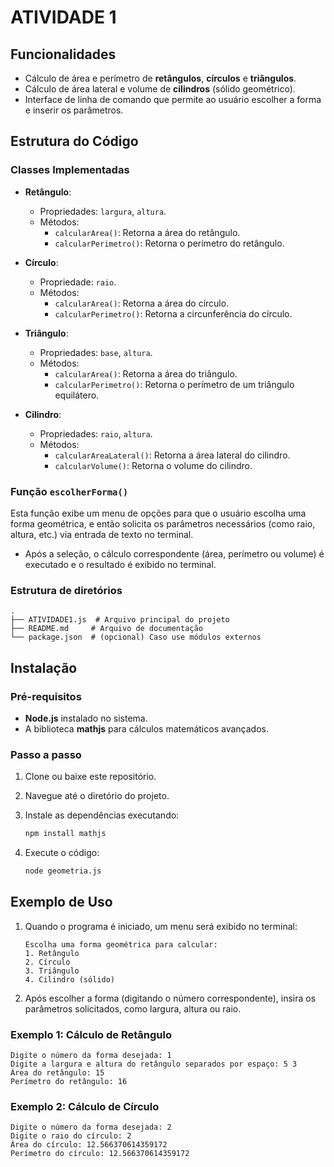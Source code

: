 # ATIVIDADE 1

## Funcionalidades

- Cálculo de área e perímetro de **retângulos**, **círculos** e **triângulos**.
- Cálculo de área lateral e volume de **cilindros** (sólido geométrico).
- Interface de linha de comando que permite ao usuário escolher a forma e inserir os parâmetros.
  
## Estrutura do Código

### Classes Implementadas

- **Retângulo**:
  - Propriedades: `largura`, `altura`.
  - Métodos:
    - `calcularArea()`: Retorna a área do retângulo.
    - `calcularPerimetro()`: Retorna o perímetro do retângulo.

- **Círculo**:
  - Propriedade: `raio`.
  - Métodos:
    - `calcularArea()`: Retorna a área do círculo.
    - `calcularPerimetro()`: Retorna a circunferência do círculo.

- **Triângulo**:
  - Propriedades: `base`, `altura`.
  - Métodos:
    - `calcularArea()`: Retorna a área do triângulo.
    - `calcularPerimetro()`: Retorna o perímetro de um triângulo equilátero.

- **Cilindro**:
  - Propriedades: `raio`, `altura`.
  - Métodos:
    - `calcularAreaLateral()`: Retorna a área lateral do cilindro.
    - `calcularVolume()`: Retorna o volume do cilindro.

### Função `escolherForma()`

Esta função exibe um menu de opções para que o usuário escolha uma forma geométrica, e então solicita os parâmetros necessários (como raio, altura, etc.) via entrada de texto no terminal.

- Após a seleção, o cálculo correspondente (área, perímetro ou volume) é executado e o resultado é exibido no terminal.

### Estrutura de diretórios

```
.
├── ATIVIDADE1.js  # Arquivo principal do projeto
├── README.md     # Arquivo de documentação
└── package.json  # (opcional) Caso use módulos externos
```

## Instalação

### Pré-requisitos

- **Node.js** instalado no sistema.
- A biblioteca **mathjs** para cálculos matemáticos avançados.

### Passo a passo

1. Clone ou baixe este repositório.
2. Navegue até o diretório do projeto.
3. Instale as dependências executando:
   ```bash
   npm install mathjs
   ```

4. Execute o código:
   ```bash
   node geometria.js
   ```

## Exemplo de Uso

1. Quando o programa é iniciado, um menu será exibido no terminal:

   ```
   Escolha uma forma geométrica para calcular:
   1. Retângulo
   2. Círculo
   3. Triângulo
   4. Cilindro (sólido)
   ```

2. Após escolher a forma (digitando o número correspondente), insira os parâmetros solicitados, como largura, altura ou raio.

### Exemplo 1: Cálculo de Retângulo
```
Digite o número da forma desejada: 1
Digite a largura e altura do retângulo separados por espaço: 5 3
Área do retângulo: 15
Perímetro do retângulo: 16
```

### Exemplo 2: Cálculo de Círculo
```
Digite o número da forma desejada: 2
Digite o raio do círculo: 2
Área do círculo: 12.566370614359172
Perímetro do círculo: 12.566370614359172
```
